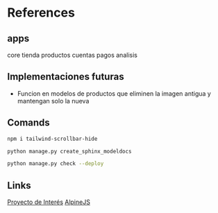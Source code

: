 # References

## apps

core
tienda
productos
cuentas
pagos
analisis

## Implementaciones futuras

- Funcion en modelos de productos que eliminen la imagen antigua y mantengan solo la nueva

## Comands

```bash
npm i tailwind-scrollbar-hide
```

```bash
python manage.py create_sphinx_modeldocs
```

```bash
python manage.py check --deploy
```

## Links

[Proyecto de Interés](https://youtu.be/RF-A7lBUnmY)
[AlpineJS](https://alpinejs.dev/start-here)